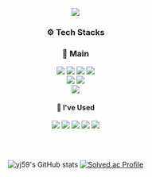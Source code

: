 <div align="center">
   
   ![](https://capsule-render.vercel.app/api?type=waving&color=auto&height=250&section=header&text=YEJIN&fontSize=50&fontAlignY=40)
   
   <div>
   <h3>⚙️ Tech Stacks </h3>
   </div>
   
   <div>
      <h3>🌿 Main </h3>
      <img src="https://img.shields.io/badge/C-F7DF1E?style=for-the-badge&logo=c&logoColor=%23A8B9CC"/>
      <img src="https://img.shields.io/badge/C++-F7DF1E?style=for-the-badge&logo=cplusplus&logoColor=%2300599C"/>
      <img src="https://img.shields.io/badge/Unreal-F7DF1E?style=for-the-badge&logo=unrealengine&logoColor=%230E1128"/>
      <img src="https://img.shields.io/badge/Unity-F7DF1E?style=for-the-badge&logo=unity&logoColor=%230E1128"/>
      <br>
      <img src="https://img.shields.io/badge/Blender-F7DF1E?style=for-the-badge&logo=blender&logoColor=%23F5792A"/>
      <img src="https://img.shields.io/badge/OpenGL-F7DF1E?style=for-the-badge&logo=opengl&logoColor=%235586A4"/>
      <br>
      <img src="https://img.shields.io/badge/Perforce-F7DF1E?style=for-the-badge&logo=perforce&logoColor=%23404040"/>
   </div>

   <div>
      <h4>👀 I've Used </h4>
      <img src="https://img.shields.io/badge/Python-00599C?style=for-the-badge&logo=python&logoColor=#3776AB"/>
      <img src="https://img.shields.io/badge/Colab-4479A1?style=for-the-badge&logo=googlecolab&logoColor=#F9AB00"/>
      <img src="https://img.shields.io/badge/Jupyter-3776AB?style=for-the-badge&logo=jupyter&logoColor=#F37626">
      <img src="https://img.shields.io/badge/OpenAI-2496ED?style=for-the-badge&logo=openai&logoColor=#412991">
      <img src="https://img.shields.io/badge/OpenCV-2496ED?style=for-the-badge&logo=opencv&logoColor=#5C3EE8">
   </div>

   <h2></h2>
   <br>

![yj59's GitHub stats](https://github-readme-stats.vercel.app/api?username=yj59&show_icons=true&theme=dracula)
[![Solved.ac Profile](http://mazassumnida.wtf/api/v2/generate_badge?boj=wlgus4110)](https://solved.ac/a59/)  
</div>

<!--
**yj59/yj59** is a ✨ _special_ ✨ repository because its `README.md` (this file) appears on your GitHub profile.

Here are some ideas to get you started:

- 🔭 I’m currently working on ...
- 🌱 I’m currently learning ...
- 👯 I’m looking to collaborate on ...
- 🤔 I’m looking for help with ...
- 💬 Ask me about ...
- 📫 How to reach me: ...
- 😄 Pronouns: ...
- ⚡ Fun fact: ...
-->



